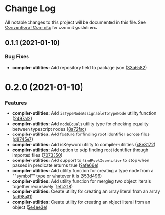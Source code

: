 # Change Log

All notable changes to this project will be documented in this file.
See [Conventional Commits](https://conventionalcommits.org) for commit guidelines.

## 0.1.1 (2021-01-10)


### Bug Fixes

* **compiler-utilities:** Add repository field to package json ([33a6582](https://github.com/simonlovesyou/typescript-runtime-schema/commit/33a6582ed18fdfef9099025d33a0181b2fac1940))





# 0.2.0 (2021-01-10)


### Features

* **compiler-utilities:** Add `isTypeNodeAssignableToTypeNode` utility function ([2497a12](https://github.com/simonlovesyou/typescript-schema/commit/2497a121b379982176ba2673dac3ae062e33492a))
* **compiler-utilities:** Add `nodeEquals` utility type for checking equality between typescript nodes ([8a72fac](https://github.com/simonlovesyou/typescript-schema/commit/8a72fac2e32019de38290ce38baf070cf02adbf4))
* **compiler-utilities:** Add feature for finding root identifier across files ([d8745e7](https://github.com/simonlovesyou/typescript-schema/commit/d8745e759017ad325d5d978f5d773f2c3158073b))
* **compiler-utilities:** Add isKeyword utility to compiler-utilities ([48e3172](https://github.com/simonlovesyou/typescript-schema/commit/48e31722b8841957b531271723082ee34a589abb))
* **compiler-utilities:** Add option to skip finding root identifier through imported files ([7073350](https://github.com/simonlovesyou/typescript-schema/commit/7073350897e9c41fcc95c6eee20fe7ae9106a19e))
* **compiler-utilities:** Add support to `findRootIdentifier` to stop when passed in predicate returns true ([9afe66e](https://github.com/simonlovesyou/typescript-schema/commit/9afe66eda722854dd9f71311093d63124ced770e))
* **compiler-utilities:** Add utility function for creating a type node from a ""symbol"" type or whatever it is ([553d496](https://github.com/simonlovesyou/typescript-schema/commit/553d4961ebf0da5b5553039c96950fe5cfebf982))
* **compiler-utilities:** Add utility function for merging two object literals together recursively ([1efc218](https://github.com/simonlovesyou/typescript-schema/commit/1efc218868a8cb87362560e19177a816abdb3d63))
* **compiler-utilities:** Create utility for creating an array literal from an array ([ad98a81](https://github.com/simonlovesyou/typescript-schema/commit/ad98a81894c49e2feaf1d90f1e820c5d18f0b1eb))
* **compiler-utilities:** Create utility for creating an object literal from an object ([5e4ee3e](https://github.com/simonlovesyou/typescript-schema/commit/5e4ee3e4f34f3e7912ff07fa4aaed686b7cff4fa))
